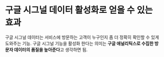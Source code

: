 # 구글 시그널 데이터 활성화로 얻을 수 있는 효과

구글 시그널 데이터는 서비스에 방문하는 고객이 누구인지 좀 더 정확히 확인할 수 있게 도와주는 기능. 구글 시그널 기능을 활성화 한다는 의미는 **구글 애널리틱스로 수집한 방문자 데이터의 품질을 높아준다**고 생각하면 됨.
